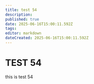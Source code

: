 ```yaml
---
title: test 54
description: 
published: true
date: 2025-06-16T15:00:11.592Z
tags: 
editor: markdown
dateCreated: 2025-06-16T15:00:11.592Z
---
```


# TEST 54
this is test 54
